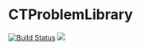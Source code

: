 # CTProblemLibrary

[gh-ci-img]: https://github.com/control-toolbox/CTProblemLibrary.jl/actions/workflows/CI.yml/badge.svg?branch=main
[gh-ci-url]: https://github.com/control-toolbox/CTProblemLibrary.jl/actions/workflows/CI.yml?query=branch%3Amain

[![Build Status][gh-ci-img]][gh-ci-url] 
[![](https://img.shields.io/badge/docs-stable-blue.svg)](http://control-toolbox.github.io/CTProblemLibrary.jl)
